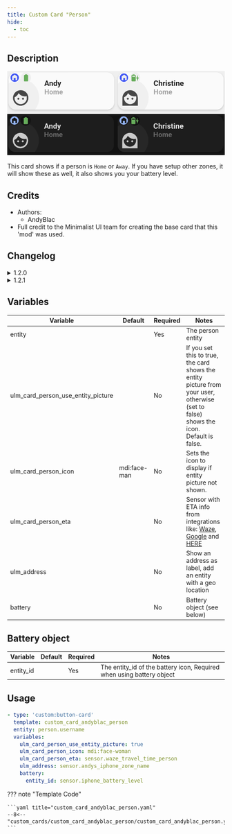 ```yaml
---
title: Custom Card "Person"
hide:
  - toc
---
```

<!-- markdownlint-disable MD046 -->

## Description

![example-image-light](../../assets/img/custom_card_andyblac_person/custom_card_andyblac_person_light.png)
![example-image-dark](../../assets/img/custom_card_andyblac_person/custom_card_andyblac_person_dark.png)

This card shows if a person is `Home` or `Away`. If you have setup other zones, it will show these as well, it also shows you your battery level.

## Credits

- Authors:
    - AndyBlac
- Full credit to the Minimalist UI team for creating the base card that this 'mod' was used.

## Changelog

<details>
<summary>1.2.0</summary>
Initial release
</details>
<details>
<summary>1.2.1</summary>
Fix card info text layout
</details>

## Variables

| Variable | Default | Required         | Notes             |
|----------|---------|------------------|-------------------|
| entity   |         | Yes | The person entity |
| ulm_card_person_use_entity_picture |  | No | If you set this to true, the card shows the entity picture from your user, otherwise (set to false) shows the icon. Default is false. |
| ulm_card_person_icon | mdi:face-man | No | Sets the icon to display if entity picture not shown. |
| ulm_card_person_eta  |         | No | Sensor with ETA info from integrations like: [Waze](https://www.home-assistant.io/integrations/waze_travel_time/), [Google](https://www.home-assistant.io/integrations/google_travel_time/) and [HERE](https://www.home-assistant.io/integrations/here_travel_time/) |
| ulm_address |   | No | Show an address as label, add an entity with a geo location |
| battery     |   | No | Battery object (see below) |

## Battery object

| Variable    | Default         | Required  | Notes          | 
|-------------|-----------------|-----------|----------------|
| entity_id   |                 | Yes       | The entity_id of the battery icon, Required when using battery object |

## Usage

```yaml
- type: 'custom:button-card'
  template: custom_card_andyblac_person
  entity: person.username
  variables:
    ulm_card_person_use_entity_picture: true
    ulm_card_person_icon: mdi:face-woman
    ulm_card_person_eta: sensor.waze_travel_time_person
    ulm_address: sensor.andys_iphone_zone_name
    battery:
      entity_id: sensor.iphone_battery_level
```

??? note "Template Code"

    ```yaml title="custom_card_andyblac_person.yaml"
    --8<-- "custom_cards/custom_card_andyblac_person/custom_card_andyblac_person.yaml"
    ```
